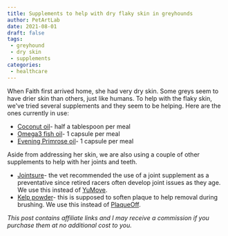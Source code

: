 ```yaml
---
title: Supplements to help with dry flaky skin in greyhounds
author: PetArtLab
date: 2021-08-01
draft: false
tags:
 - greyhound
 - dry skin
 - supplements
categories:
 - healthcare
---
```


When Faith first arrived home, she had very dry skin. Some greys seem to have drier skin than others, just like humans. To help with the flaky skin, we've tried several supplements and they seem to be helping. Here are the ones currently in use:

* [Coconut oil](https://www.amazon.co.uk/gp/product/B00IARWA6W/ref=ppx_yo_dt_b_asin_title_o02_s00?ie=UTF8&psc=1)- half a tablespoon per meal
* [Omega3 fish oil](https://www.amazon.co.uk/gp/product/B086RTMN2L/ref=ppx_yo_dt_b_asin_title_o06_s00?ie=UTF8&psc=1)- 1 capsule per meal
* [Evening Primrose oil](https://www.amazon.co.uk/gp/product/B009M3O0ZM/ref=ppx_yo_dt_b_search_asin_title?ie=UTF8&psc=1)- 1 capsule per meal

Aside from addressing her skin, we are also using a couple of other supplements to help with her joints and teeth.
* [Jointsure](https://www.amazon.co.uk/dp/B078XHF8GM/ref=sns_myd_detail_page)- the vet recommended the use of a joint supplement as a preventative since retired racers often develop joint issues as they age.  We use this instead of [YuMove](https://yumove.co.uk/).
* [Kelp powder](https://www.amazon.co.uk/gp/product/B00I9WWUH2/ref=ppx_yo_dt_b_search_asin_title?ie=UTF8&psc=1)- this is supposed to soften plaque to help removal during brushing. We use this instead of [PlaqueOff](https://www.amazon.co.uk/ProDen-Plaque-Off-Food-Supplement/dp/B0047VWPNI/ref=sr_1_5_mod_primary_new?dchild=1&keywords=plaque+off&qid=1629302020&rdc=1&sbo=RZvfv%2F%2FHxDF%2BO5021pAnSA%3D%3D&sr=8-5). 

_This post contains affiliate links and I may receive a commission if you purchase them at no additional cost to you._